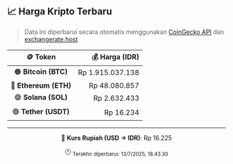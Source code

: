 

<!-- HARGA_KRIPTO -->
## 📈 Harga Kripto Terbaru

> Data ini diperbarui secara otomatis menggunakan [CoinGecko API](https://www.coingecko.com/) dan [exchangerate.host](https://exchangerate.host/)

<div align="center">

| 🪙 Token | 💰 Harga (IDR) |
|:------:|---------------:|
| 🟠 **Bitcoin (BTC)**   | Rp 1.915.037.138 |
| 🔵 **Ethereum (ETH)**  | Rp 48.080.857 |
| 🟣 **Solana (SOL)**    | Rp 2.632.433 |
| 🟢 **Tether (USDT)**   | Rp 16.234 |

---

💱 **Kurs Rupiah (USD → IDR)**: Rp 16.225

🕒 <sub>Terakhir diperbarui: 13/7/2025, 18.43.30</sub>

</div>
<!-- /HARGA_KRIPTO -->